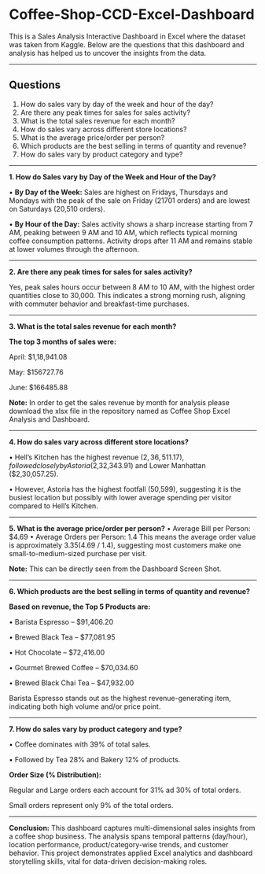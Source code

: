 # Coffee-Shop-CCD-Excel-Dashboard
This is a Sales Analysis Interactive Dashboard in Excel where the dataset was taken from Kaggle. Below are the questions that this dashboard and analysis has helped us to uncover the insights from the data.

---
## Questions
1. How do sales vary by day of the week and hour of the day?
2. Are there any peak times for sales for sales activity?
3. What is the total sales revenue for each month?
4. How do sales vary across different store locations?
5. What is the average price/order per person?
6. Which products are the best selling in terms of quantity and revenue?
7. How do sales vary by product category and type?
 ---
**1. How do Sales vary by Day of the Week and Hour of the Day?**

• **By Day of the Week:** Sales are highest on Fridays, Thursdays and Mondays with the peak of the sale on Friday (21701 orders) and are lowest on Saturdays (20,510 orders).

• **By Hour of the Day:** Sales activity shows a sharp increase starting from 7 AM, peaking between 9 AM and 10 AM, which reflects typical morning coffee consumption patterns. Activity drops after 11 AM and remains stable at lower volumes through the afternoon.

---
**2. Are there any peak times for sales for sales activity?**

Yes, peak sales hours occur between 8 AM to 10 AM, with the highest order quantities close to 30,000. This indicates a strong morning rush, aligning with commuter behavior and breakfast-time purchases.

---
**3. What is the total sales revenue for each month?**

**The top 3 months of sales were:**

April: $1,18,941.08

May: $156727.76

June: $166485.88

**Note:** In order to get the sales revenue by month for analysis please download the xlsx file in the repository named as Coffee Shop Excel Analysis and Dashboard.

---
**4. How do sales vary across different store locations?**

• Hell’s Kitchen has the highest revenue ($2,36,511.17), followed closely by Astoria ($2,32,343.91) and Lower Manhattan ($2,30,057.25).

• However, Astoria has the highest footfall (50,599), suggesting it is the busiest location but possibly with lower average spending per visitor compared to Hell’s Kitchen.

---

**5. What is the average price/order per person?**
• Average Bill per Person: $4.69
• Average Orders per Person: 1.4
This means the average order value is approximately $3.35 ($4.69 / 1.4), suggesting most customers make one small-to-medium-sized purchase per visit.

**Note:** This can be directly seen from the Dashboard Screen Shot.

---
**6. Which products are the best selling in terms of quantity and revenue?**

**Based on revenue, the Top 5 Products are:**

• Barista Espresso – $91,406.20

• Brewed Black Tea – $77,081.95

• Hot Chocolate – $72,416.00

• Gourmet Brewed Coffee – $70,034.60

• Brewed Black Chai Tea – $47,932.00

Barista Espresso stands out as the highest revenue-generating item, indicating both high volume and/or price point.

---
**7. How do sales vary by product category and type?**

• Coffee dominates with 39% of total sales.

• Followed by Tea 28% and Bakery 12% of products.

**Order Size (% Distribution):**

Regular and Large orders each account for 31% ad 30% of total orders.

Small orders represent only 9% of the total orders.

---
**Conclusion:** This dashboard captures multi-dimensional sales insights from a coffee shop business. The analysis spans temporal patterns (day/hour), location performance, product/category-wise trends, and customer behavior. This project demonstrates applied Excel analytics and dashboard storytelling skills, vital for data-driven decision-making roles.
